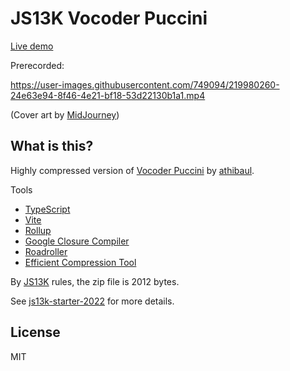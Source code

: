 # JS13K Vocoder Puccini

[Live demo](https://cody.ebberson.com/js13k-vocoder-puccini/index.html)

Prerecorded:

https://user-images.githubusercontent.com/749094/219980260-24e63e94-8f46-4e21-bf18-53d22130b1a1.mp4

(Cover art by [MidJourney](https://midjourney.com/))

## What is this?

Highly compressed version of [Vocoder Puccini](https://dittytoy.net/ditty/6f30b0885d) by [athibaul](https://dittytoy.net/user/athibaul).

Tools

- [TypeScript](https://www.typescriptlang.org/)
- [Vite](https://vitejs.dev/)
- [Rollup](https://rollupjs.org/guide/en/)
- [Google Closure Compiler](https://github.com/google/closure-compiler)
- [Roadroller](https://lifthrasiir.github.io/roadroller/)
- [Efficient Compression Tool](https://github.com/fhanau/Efficient-Compression-Tool)

By [JS13K](https://js13kgames.com/) rules, the zip file is 2012 bytes.

See [js13k-starter-2022](https://github.com/codyebberson/js13k-starter-2022) for more details.

## License

MIT
